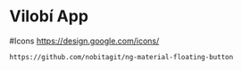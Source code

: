 # Vilobí App


#Icons
    https://design.google.com/icons/

    https://github.com/nobitagit/ng-material-floating-button